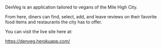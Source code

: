 DenVeg is an application tailored to vegans of the Mile High City. 

From here, diners can find, select, add, and leave reviews on their favorite food items and restaurants the city has to offer.

You can visit the live site here at:

https://denveg.herokuapp.com/
